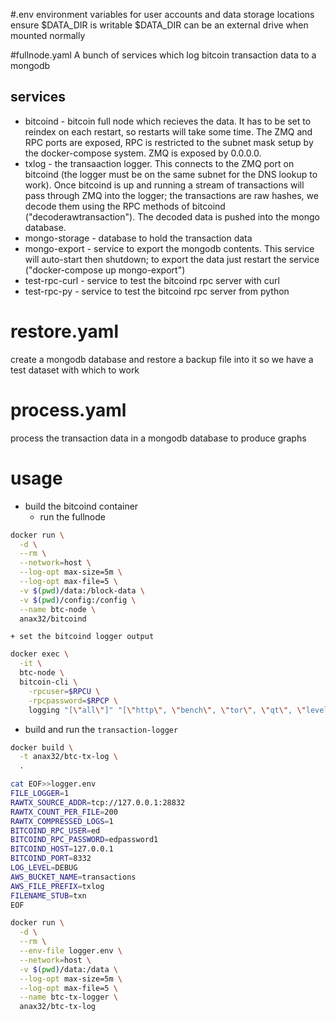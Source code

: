 #.env
environment variables for user accounts and data storage locations
ensure $DATA_DIR is writable
$DATA_DIR can be an external drive when mounted normally

#fullnode.yaml
A bunch of services which log bitcoin transaction data to a mongodb

services
--------
+ bitcoind - bitcoin full node which recieves the data. It has to be
             set to reindex on each restart, so restarts will take some
             time. The ZMQ and RPC ports are exposed, RPC is restricted
             to the subnet mask setup by the docker-compose system.
             ZMQ is exposed by 0.0.0.0.
+ txlog - the transaaction logger. This connects to the ZMQ port on
          bitcoind (the logger must be on the same subnet for the DNS
          lookup to work). Once bitcoind is up and running a stream
          of transactions will pass through ZMQ into the logger; the
          transactions are raw hashes, we decode them using the RPC
          methods of bitcoind ("decoderawtransaction"). The decoded
          data is pushed into the mongo database.
+ mongo-storage - database to hold the transaction data
+ mongo-export - service to export the mongodb contents. This service
                 will auto-start then shutdown; to export the data just
                 restart the service ("docker-compose up mongo-export")
+ test-rpc-curl - service to test the bitcoind rpc server with curl
+ test-rpc-py - service to test the bitcoind rpc server from python

# restore.yaml
create a mongodb database and restore a backup file into it so we
have a test dataset with which to work

# process.yaml
process the transaction data in a mongodb database to produce graphs


# usage

+ build the bitcoind container
    + run the fullnode
```bash
docker run \
  -d \
  --rm \
  --network=host \
  --log-opt max-size=5m \
  --log-opt max-file=5 \
  -v $(pwd)/data:/block-data \
  -v $(pwd)/config:/config \
  --name btc-node \
  anax32/bitcoind
```
    + set the bitcoind logger output
```bash
docker exec \
  -it \
  btc-node \
  bitcoin-cli \
    -rpcuser=$RPCU \
    -rpcpassword=$RPCP \
    logging "[\"all\"]" "[\"http\", \"bench\", \"tor\", \"qt\", \"leveldb\", \"net\", \"addrman\", \"selectcoins\", \"rand\", \"prune\", \"libevent\", \"walletdb\"]"
```

+ build and run the `transaction-logger`

```bash
docker build \
  -t anax32/btc-tx-log \
  .

cat EOF>>logger.env
FILE_LOGGER=1
RAWTX_SOURCE_ADDR=tcp://127.0.0.1:28832
RAWTX_COUNT_PER_FILE=200
RAWTX_COMPRESSED_LOGS=1
BITCOIND_RPC_USER=ed
BITCOIND_RPC_PASSWORD=edpassword1
BITCOIND_HOST=127.0.0.1
BITCOIND_PORT=8332
LOG_LEVEL=DEBUG
AWS_BUCKET_NAME=transactions
AWS_FILE_PREFIX=txlog
FILENAME_STUB=txn
EOF

docker run \
  -d \
  --rm \
  --env-file logger.env \
  --network=host \
  -v $(pwd)/data:/data \
  --log-opt max-size=5m \
  --log-opt max-file=5 \
  --name btc-tx-logger \
  anax32/btc-tx-log
```
